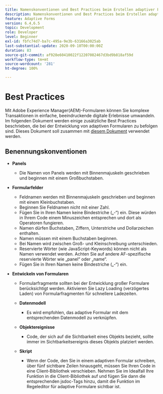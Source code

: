 ```yaml
---
title: Namenskonventionen und Best Practices beim Erstellen adaptiver Formulare
description: Namenskonventionen und Best Practices beim Erstellen adaptiver Formulare
feature: Adaptive Forms
version: 6.4,6.5
topic: Development
role: Developer
level: Beginner
exl-id: fbfc74d7-ba7c-495a-9e3b-63166a3025ab
last-substantial-update: 2020-09-10T00:00:00Z
duration: 83
source-git-commit: af928e60410022f12207082467d3bd9b818af59d
workflow-type: tm+mt
source-wordcount: '281'
ht-degree: 100%

---
```


# Best Practices

Mit Adobe Experience Manager(AEM)-Formularen können Sie komplexe Transaktionen in einfache, beeindruckende digitale Erlebnisse umwandeln. Im folgenden Dokument werden einige zusätzliche Best Practices beschrieben, die bei der Entwicklung von adaptiven Formularen zu befolgen sind. Dieses Dokument soll zusammen mit [diesem Dokument](https://helpx.adobe.com/de/experience-manager/6-3/forms/using/adaptive-forms-best-practices.html#Overview) verwendet werden.

## Benennungskonventionen

* **Panels**
   * Die Namen von Panels werden mit Binnenmajuskeln geschrieben und beginnen mit einem Großbuchstaben.

* **Formularfelder**
   * Feldnamen werden mit Binnenmajuskeln geschrieben und beginnen mit einem Kleinbuchstaben.
   * Beginnen Sie Feldnamen nicht mit einer Zahl.
   * Fügen Sie in Ihren Namen keine Bindestriche („-“) ein. Diese würden in Ihrem Code einem Minuszeichen entsprechen und dort als Operatoren fungieren.
   * Namen dürfen Buchstaben, Ziffern, Unterstriche und Dollarzeichen enthalten.
   * Namen müssen mit einem Buchstaben beginnen.
   * Bei Namen wird zwischen Groß- und Kleinschreibung unterschieden.
   * Reservierte Wörter (wie JavaScript-Keywords) können nicht als Namen verwendet werden. Achten Sie auf andere AF-spezifische reservierte Wörter wie „panel“ oder „name“.
   * Fügen Sie in Ihren Namen keine Bindestriche („-“) ein.
* **Entwickeln von Formularen**
   * Formularfragmente sollten bei der Entwicklung großer Formulare berücksichtigt werden. Aktivieren Sie Lazy Loading (verzögertes Laden) von Formularfragmenten für schnellere Ladezeiten.
   * **Datenmodell**
      * Es wird empfohlen, das adaptive Formular mit dem entsprechenden Datenmodell zu verknüpfen.

   * **Objektereignisse**
      * Code, der sich auf die Sichtbarkeit eines Objekts bezieht, sollte immer im Sichtbarkeitsereignis dieses Objekts platziert werden.
   * **Skript**
      * Wenn der Code, den Sie in einem adaptiven Formular schreiben, über fünf sichtbare Zeilen hinausgeht, müssen Sie Ihren Code in eine Client-Bibliothek verschieben. Nehmen Sie im Idealfall Ihre Funktion in die Client-Bibliothek auf und fügen Sie dann die entsprechenden jsdoc-Tags hinzu, damit die Funktion im Regeleditor für adaptive Formulare sichtbar ist.
